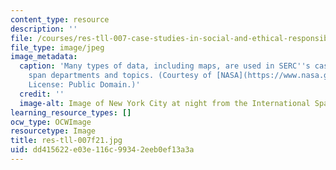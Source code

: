 ```yaml
---
content_type: resource
description: ''
file: /courses/res-tll-007-case-studies-in-social-and-ethical-responsibilities-of-computing-fall-2021/dd415622e03e116c99342eeb0ef13a3a_res-tll-007f21.jpg
file_type: image/jpeg
image_metadata:
  caption: 'Many types of data, including maps, are used in SERC''s case studies which
    span departments and topics. (Courtesy of [NASA](https://www.nasa.gov/image-feature/nyc-last-night).
    License: Public Domain.)'
  credit: ''
  image-alt: Image of New York City at night from the International Space Station.
learning_resource_types: []
ocw_type: OCWImage
resourcetype: Image
title: res-tll-007f21.jpg
uid: dd415622-e03e-116c-9934-2eeb0ef13a3a
---
```

